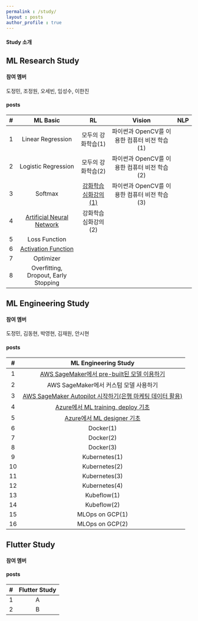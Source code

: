 ```yaml
---
permalink : /study/
layout : posts 
author_profile : true
---
```


#### Study 소개

## ML Research Study
#### 참여 멤버
도정민, 조정원, 오세빈, 임성수, 이한진

#### posts

|#| ML Basic | RL | Vision | NLP |
|:-------:|:--------:|:--------:|:--------:|:--------:| 
| 1 | Linear Regression | 모두의 강화학습(1) | 파이썬과 OpenCV를 이용한 컴퓨터 비전 학습(1) |  | 
| 2 | Logistic Regression | 모두의 강화학습(2) | 파이썬과 OpenCV를 이용한 컴퓨터 비전 학습(2) |  |
| 3 | Softmax | [강화학습 심화강의(1)](https://dsc-yonsei.github.io/RL-jeongmin/) | 파이썬과 OpenCV를 이용한 컴퓨터 비전 학습(3) |  | 
| 4 | [Artificial Neural Network](https://dsc-yonsei.github.io/ANN-jeongmin/) | 강화학습 심화강의(2) |  |  |
| 5 | Loss Function |  |  |  | 
| 6 | [Activation Function](https://dsc-yonsei.github.io/ActivationFunction-jeongmin/) |  |  |  |
| 7 | Optimizer |  |  |  |
| 8 | Overfitting, Dropout, Early Stopping |  |  |  |


## ML Engineering Study
#### 참여 멤버
도정민, 김동현, 박영현, 김재원, 안시현

#### posts

|#| ML Engineering Study |
|:-------:|:--------:|
| 1 | [AWS SageMaker에서 pre-built된 모델 이용하기](https://dsc-yonsei.github.io/SageMakerPrebuilt-yeonghyun/) |
| 2 | AWS SageMaker에서 커스텀 모델 사용하기 |
| 3 | [AWS SageMaker Autopilot 시작하기(은행 마케팅 데이터 활용)](https://dsc-yonsei.github.io/Autopilot-donghyun/) |
| 4 | [Azure에서 ML training, deploy 기초](https://dsc-yonsei.github.io/Azure(1)-yeonghyun/) |
| 5 | [Azure에서 ML designer 기초](https://dsc-yonsei.github.io/AzureDesigner-jeongmin/) |
| 6 | Docker(1) |
| 7 | Docker(2) |
| 8 | Docker(3) |
| 9 | Kubernetes(1) |
| 10 | Kubernetes(2) |
| 11 | Kubernetes(3) |
| 12 | Kubernetes(4) |
| 13 | Kubeflow(1) |
| 14 | Kubeflow(2) |
| 15 | MLOps on GCP(1) |
| 16 | MLOps on GCP(2) |

## Flutter Study
#### 참여 멤버

#### posts

|#| Flutter Study |
|:-------:|:--------:|
| 1 | A |
| 2 | B |
